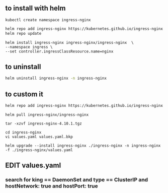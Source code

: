 ## to install with helm
```
kubectl create namespace ingress-nginx
```

```bash
helm repo add ingress-nginx https://kubernetes.github.io/ingress-nginx
helm repo update
```

```
helm install ingress-nginx ingress-nginx/ingress-nginx  \
--namespace ingress \
--set controller.ingressClassResource.name=nginx
```

## to uninstall
```bash
helm uninstall ingress-nginx -n ingress-nginx
```

## to custom it
```bash
helm repo add ingress-nginx https://kubernetes.github.io/ingress-nginx
```
```
helm pull ingress-nginx/ingress-nginx
```
```
tar -xzvf ingress-nginx-4.10.1.tgz 
```
```
cd ingress-nginx
vi values.yaml values.yaml.bkp
```

```
helm upgrade --install ingress-nginx ./ingress-nginx -n ingress-nginx -f ./ingress-nginx/values.yaml
```
## EDIT values.yaml
### search for king == DaemonSet and type == ClusterIP and hostNetwork: true and hostPort: true

